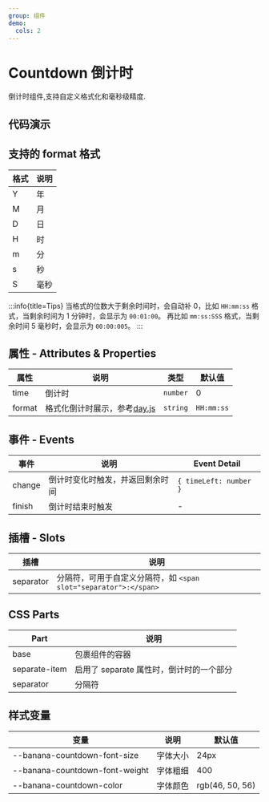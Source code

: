 ```yaml
---
group: 组件
demo:
  cols: 2
---
```


# Countdown 倒计时

倒计时组件,支持自定义格式化和毫秒级精度.

## 代码演示

<code src="./demos/basicUsage.tsx"></code>
<code src="./demos/events.tsx"></code>
<code src="./demos/separate.tsx"></code>

## 支持的 format 格式

| 格式 | 说明 |
| ---- | ---- |
| Y    | 年   |
| M    | 月   |
| D    | 日   |
| H    | 时   |
| m    | 分   |
| s    | 秒   |
| S    | 毫秒 |

:::info{title=Tips}
当格式的位数大于剩余时间时，会自动补 0，比如 `HH:mm:ss` 格式，当剩余时间为 1 分钟时，会显示为 `00:01:00`。
再比如 `mm:ss:SSS` 格式，当剩余时间 5 毫秒时，会显示为 `00:00:005`。
:::

## 属性 - Attributes & Properties

| 属性   | 说明                                                   | 类型     | 默认值     |
| ------ | ------------------------------------------------------ | -------- | ---------- |
| time   | 倒计时                                                 | `number` | 0          |
| format | 格式化倒计时展示，参考[day.js](https://day.js.org/en/) | `string` | `HH:mm:ss` |

## 事件 - Events

| 事件   | 说明                             | Event Detail           |
| ------ | -------------------------------- | ---------------------- |
| change | 倒计时变化时触发，并返回剩余时间 | `{ timeLeft: number }` |
| finish | 倒计时结束时触发                 | -                      |

## 插槽 - Slots

| 插槽      | 说明                                                             |
| --------- | ---------------------------------------------------------------- |
| separator | 分隔符，可用于自定义分隔符，如 `<span slot="separator">:</span>` |

## CSS Parts

| Part          | 说明                                     |
| ------------- | ---------------------------------------- |
| base          | 包裹组件的容器                           |
| separate-item | 启用了 separate 属性时，倒计时的一个部分 |
| separator     | 分隔符                                   |

## 样式变量

| 变量                           | 说明     | 默认值          |
| ------------------------------ | -------- | --------------- |
| --banana-countdown-font-size   | 字体大小 | 24px            |
| --banana-countdown-font-weight | 字体粗细 | 400             |
| --banana-countdown-color       | 字体颜色 | rgb(46, 50, 56) |
